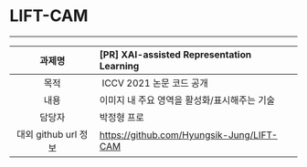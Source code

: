 # LIFT-CAM
---------------
| **과제명** | **[PR] XAI-assisted Representation Learning** |
|:---:|:---|
| 목적 | ICCV 2021 논문 코드 공개 |
| 내용 | 이미지 내 주요 영역을 활성화/표시해주는 기술 |
| 담당자 | 박정형 프로 |
| 대외 github url 정보 | https://github.com/Hyungsik-Jung/LIFT-CAM |
